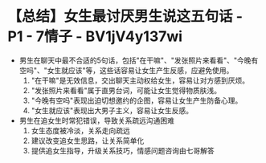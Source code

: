 # 【总结】女生最讨厌男生说这五句话 - P1 - 7情子 - BV1jV4y137wi

-   男生在聊天中最不合适的5句话，包括"在干嘛"、"发张照片来看看"、"今晚有空吗"、"女生就应该"等，这些话容易让女生产生反感，应避免使用。
    1.  "在干嘛"是无效信息，交出聊天主动权给女生，容易让对方感到厌烦。
    2.  "发张照片来看看"属于直男台词，可能让女生觉得物质肤浅。
    3.  "今晚有空吗"表现出迫切想邀约的企图，容易让女生产生防备心理。
    4.  "女生就应该"表现出大男子主义，容易让女生反感。
-   男生在追女生时常犯错误，导致关系疏远沟通困难
    1.  女生态度被冷淡，关系走向疏远
    2.  建议改变追女生思路，让关系简单化
    3.  提供追女生指导，升级关系技巧，情感问题咨询由七哥解答